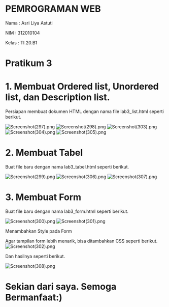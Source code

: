 # PEMROGRAMAN WEB 
Nama    : Asri Liya Astuti

NIM     : 312010104

Kelas   : TI.20.B1

# Pratikum 3
  
  # 1. Membuat Ordered list, Unordered list, dan Description list.
  Persiapan membuat dokumen HTML dengan nama file lab3_list.html seperti berikut.
      
  ![Screenshot(297).png](https://github.com/asriliya/Lab3Web/blob/main/Screnshot/Screenshot%20(297).png)
  ![Screenshot(298).png](https://github.com/asriliya/Lab3Web/blob/main/Screnshot/Screenshot%20(298).png)
  ![Screenshot(303).png](https://github.com/asriliya/Lab3Web/blob/main/Screnshot/Screenshot%20(303).png)
  ![Screenshot(304).png](https://github.com/asriliya/Lab3Web/blob/main/Screnshot/Screenshot%20(304).png)
  ![Screenshot(305).png](https://github.com/asriliya/Lab3Web/blob/main/Screnshot/Screenshot%20(305).png)
  
  # 2. Membuat Tabel
  Buat file baru dengan nama lab3_tabel.html seperti berikut.
  
  ![Screenshot(299).png](https://github.com/asriliya/Lab3Web/blob/main/Screnshot/Screenshot%20(299).png)
  ![Screenshot(306).png](https://github.com/asriliya/Lab3Web/blob/main/Screnshot/Screenshot%20(306).png)
  ![Screenshot(307).png](https://github.com/asriliya/Lab3Web/blob/main/Screnshot/Screenshot%20(307).png)
  
  # 3. Membuat Form
  Buat file baru dengan nama lab3_form.html seperti berikut.
  
  ![Screenshot(300).png](https://github.com/asriliya/Lab3Web/blob/main/Screnshot/Screenshot%20(300).png)
  ![Screenshot(301).png](https://github.com/asriliya/Lab3Web/blob/main/Screnshot/Screenshot%20(301).png)
  
  Menambahkan Style pada Form
  
  Agar tampilan form lebih menarik, bisa ditambahkan CSS seperti berikut.
  ![Screenshot(302).png](https://github.com/asriliya/Lab3Web/blob/main/Screnshot/Screenshot%20(302).png)
  
  Dan hasilnya seperti berikut.
  
  ![Screenshot(308).png](https://github.com/asriliya/Lab3Web/blob/main/Screnshot/Screenshot%20(308).png)
  
  
 
 # Sekian dari saya. Semoga Bermanfaat:)
  
  
  
  
  



